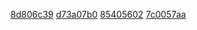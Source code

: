 [8d806c39](https://github.com/pokechu22/cuberite/commit/53ca88f0943038405b9c8c1bc7da0ce08d806c39)
[d73a07b0](https://github.com/pokechu22/cuberite/commit/d6e3426589d6b98aec225581fe59e4e3d73a07b0)
[85405602](https://github.com/pokechu22/cuberite/commit/301a3e5a0a5c2b2217234ddc15bee5b185405602)
[7c0057aa](https://github.com/pokechu22/cuberite/commit/d2c3da4f3890f386d0e21bb924c501b67c0057aa)
